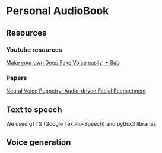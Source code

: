 # Personal AudioBook

## Resources

### Youtube resources
[Make your own Deep Fake Voice easily! + Sub](https://www.youtube.com/watch?v=_CtMdrkXxJA)

### Papers
[Neural Voice Puppetry: Audio-driven Facial Reenactment](https://justusthies.github.io/posts/neural-voice-puppetry/)

## Text to speech
We used gTTS (Google Text-to-Speech) and pyttsx3 libraries

## Voice generation

